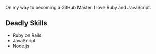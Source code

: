 On my way to becoming a GitHub Master. I love Ruby and JavaScript.


## Deadly Skills

* Ruby on Rails
* JavaScript
* Node.js
